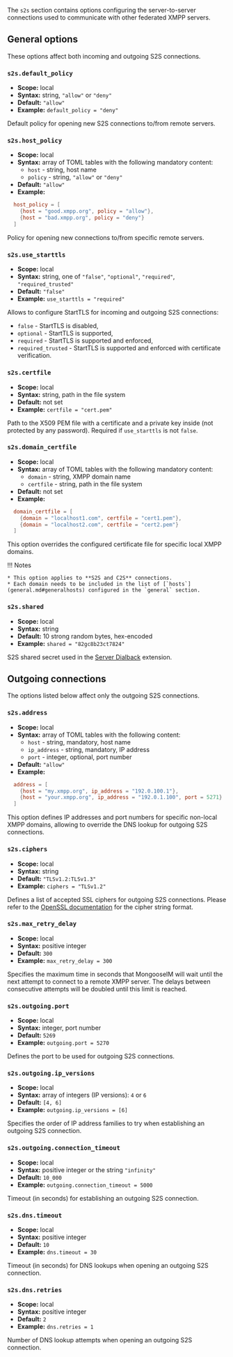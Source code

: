 The `s2s` section contains options configuring the server-to-server connections used to communicate with other federated XMPP servers.

## General options

These options affect both incoming and outgoing S2S connections.

### `s2s.default_policy`
* **Scope:** local
* **Syntax:** string, `"allow"` or `"deny"`
* **Default:** `"allow"`
* **Example:** `default_policy = "deny"`

Default policy for opening new S2S connections to/from remote servers.

### `s2s.host_policy`
* **Scope:** local
* **Syntax:** array of TOML tables with the following mandatory content:
    * `host` - string, host name
    * `policy` - string, `"allow"` or `"deny"`
* **Default:** `"allow"`
* **Example:**

```toml
  host_policy = [
    {host = "good.xmpp.org", policy = "allow"},
    {host = "bad.xmpp.org", policy = "deny"}
  ]
```

Policy for opening new connections to/from specific remote servers.

### `s2s.use_starttls`
* **Scope:** local
* **Syntax:** string, one of `"false"`, `"optional"`, `"required"`, `"required_trusted"`
* **Default:** `"false"`
* **Example:** `use_starttls = "required"`

Allows to configure StartTLS for incoming and outgoing S2S connections:

- `false` - StartTLS is disabled,
- `optional` - StartTLS is supported,
- `required` - StartTLS is supported and enforced,
- `required_trusted` - StartTLS is supported and enforced with certificate verification.

### `s2s.certfile`
* **Scope:** local
* **Syntax:** string, path in the file system
* **Default:** not set
* **Example:** `certfile = "cert.pem"`

Path to the X509 PEM file with a certificate and a private key inside (not protected by any password). Required if `use_starttls` is not `false`.

### `s2s.domain_certfile`
* **Scope:** local
* **Syntax:** array of TOML tables with the following mandatory content:
    * `domain` - string, XMPP domain name
    * `certfile` - string, path in the file system
* **Default:** not set
* **Example:**

```toml
  domain_certfile = [
    {domain = "localhost1.com", certfile = "cert1.pem"},
    {domain = "localhost2.com", certfile = "cert2.pem"}
  ]
```

This option overrides the configured certificate file for specific local XMPP domains.

!!! Notes
    
    * This option applies to **S2S and C2S** connections.
    * Each domain needs to be included in the list of [`hosts`](general.md#generalhosts) configured in the `general` section.

### `s2s.shared`
* **Scope:** local
* **Syntax:** string
* **Default:** 10 strong random bytes, hex-encoded
* **Example:** `shared = "82gc8b23ct7824"`

S2S shared secret used in the [Server Dialback](https://xmpp.org/extensions/xep-0220.html) extension.

## Outgoing connections

The options listed below affect only the outgoing S2S connections.

### `s2s.address`
* **Scope:** local
* **Syntax:** array of TOML tables with the following content:
    * `host` - string, mandatory, host name
    * `ip_address` - string, mandatory, IP address
    * `port` - integer, optional, port number
* **Default:** `"allow"`
* **Example:**

```toml
  address = [
    {host = "my.xmpp.org", ip_address = "192.0.100.1"},
    {host = "your.xmpp.org", ip_address = "192.0.1.100", port = 5271}
  ]
```

This option defines IP addresses and port numbers for specific non-local XMPP domains, allowing to override the DNS lookup for outgoing S2S connections.

### `s2s.ciphers`
* **Scope:** local
* **Syntax:** string
* **Default:** `"TLSv1.2:TLSv1.3"`
* **Example:** `ciphers = "TLSv1.2"`

Defines a list of accepted SSL ciphers for outgoing S2S connections.
Please refer to the [OpenSSL documentation](http://www.openssl.org/docs/apps/ciphers.html) for the cipher string format.

### `s2s.max_retry_delay`
* **Scope:** local
* **Syntax:** positive integer
* **Default:** `300`
* **Example:** `max_retry_delay = 300`

Specifies the maximum time in seconds that MongooseIM will wait until the next attempt to connect to a remote XMPP server. The delays between consecutive attempts will be doubled until this limit is reached.

### `s2s.outgoing.port`
* **Scope:** local
* **Syntax:** integer, port number
* **Default:** `5269`
* **Example:** `outgoing.port = 5270`

Defines the port to be used for outgoing S2S connections.

### `s2s.outgoing.ip_versions`
* **Scope:** local
* **Syntax:** array of integers (IP versions): `4` or `6`
* **Default:** `[4, 6]`
* **Example:** `outgoing.ip_versions = [6]`

Specifies the order of IP address families to try when establishing an outgoing S2S connection.

### `s2s.outgoing.connection_timeout`
* **Scope:** local
* **Syntax:** positive integer or the string `"infinity"`
* **Default:** `10_000`
* **Example:** `outgoing.connection_timeout = 5000`

Timeout (in seconds) for establishing an outgoing S2S connection.

### `s2s.dns.timeout`
* **Scope:** local
* **Syntax:** positive integer
* **Default:** `10`
* **Example:** `dns.timeout = 30`

Timeout (in seconds) for DNS lookups when opening an outgoing S2S connection.

### `s2s.dns.retries`
* **Scope:** local
* **Syntax:** positive integer
* **Default:** `2`
* **Example:** `dns.retries = 1`

Number of DNS lookup attempts when opening an outgoing S2S connection.
